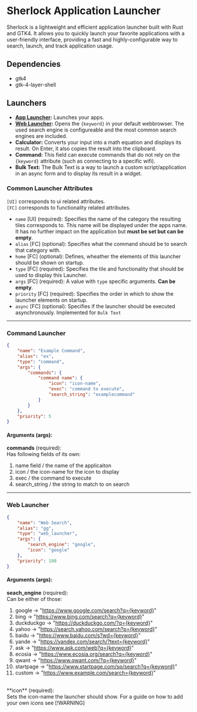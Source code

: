 # Sherlock Application Launcher
Sherlock is a lightweight and efficient application launcher built with Rust and GTK4. It allows you to quickly launch your favorite applications with a user-friendly interface, providing a fast and highly-configurable way to search, launch, and track application usage.


## Dependencies
- gtk4
- gtk-4-layer-shell


## Launchers
- **[App Launcher](#app-launcher):** Launches your apps. 
- **[Web Launcher](#web-launcher):** Opens the ``{keyword}`` in your default webbrowser. The used search engine is configureable and the most common search engines are included. 
- **Calculator:** Converts your input into a math equation and displays its result. On Enter, it also copies the result into the clipboard.
- **Command:** This field can execute commands that do not rely on the ``{keyword}`` attribute (such as connecting to a specific wifi).
- **Bulk Text:** The Bulk Text is a way to launch a custom script/application in an async form and to display its result in a widget.





### Common Launcher Attributes
`[UI]` corresponds to ui related attributes.<br>
`[FC]` corresponds to functionality related attributes.<br>

- `name` [UI] (required): Specifies the name of the category the resulting tiles corresponds to. This name will be displayed under the apps name. It has no further impact on the application but **must be set but can be empty**. 
- `alias` [FC] (optional): Specifies what the command should be to search that category with.
- `home` [FC] (optional): Defines, wheather the elements of this launcher should be shown on startup.
- `type` [FC] (required): Specifies the tile and functionality that should be used to display this Launcher.
- `args` [FC] (required): A value with `type` specific arguments. **Can be empty**.
- `priority` [FC] (required): Specifies the order in which to show the launcher elements on startup. 
- `async` [FC] (optional): Specifies if the launcher should be executed asynchronously. Implemented for `Bulk Text`
---


### Command Launcher
```json
{
    "name": "Example Command",
    "alias": "ex",
    "type": "command",
    "args": {
        "commands": {
            "command name": {
                "icon": "icon-name",
                "exec": "command to execute", 
                "search_string": "examplecommand"
            }
        }
    },
    "priority": 5
}
```
#### Arguments (args):
**commands** (required):<br>
Has following fields of its own:
1. name field / the name of the applicaiton
2. icon / the icon-name for the icon to display 
3. exec / the command to execute
4. search_string / the string to match to on search
---
### Web Launcher
```json
{
    "name": "Web Search",
    "alias": "gg",
    "type": "web_launcher",
    "args": {
        "search_engine": "google",
        "icon": "google"
    },
    "priority": 100
}
```
#### Arguments (args):
**seach_engine** (required):<br>
Can be either of those:
1. google -> "https://www.google.com/search?q={keyword}"
2. bing -> "https://www.bing.com/search?q={keyword}"
3. duckduckgo -> "https://duckduckgo.com/?q={keyword}"
4. yahoo -> "https://search.yahoo.com/search?p={keyword}"
5. baidu -> "https://www.baidu.com/s?wd={keyword}"
6. yande -> "https://yandex.com/search/?text={keyword}"
7. ask -> "https://www.ask.com/web?q={keyword}"
8. ecosia -> "https://www.ecosia.org/search?q={keyword}"
9. qwant -> "https://www.qwant.com/?q={keyword}"
10. startpage -> "https://www.startpage.com/sp/search?q={keyword}"
11. custom -> "https://www.example.com/search={keyword}"
<br>
**icon** (required):<br>
Sets the icon-name the launcher should show. For a guide on how to add your own icons see [!WARNING]


